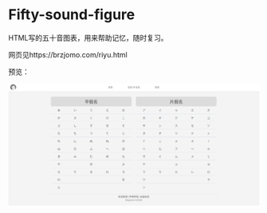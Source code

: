 <!--
 * @Author: LetMeFly
 * @Date: 2022-02-09 11:54:27
 * @LastEditors: LetMeFly
 * @LastEditTime: 2022-02-10 10:36:54
-->
# Fifty-sound-figure
HTML写的五十音图表，用来帮助记忆，随时复习。

网页见https://brzjomo.com/riyu.html

预览：

<img src="imgs/index.png">
